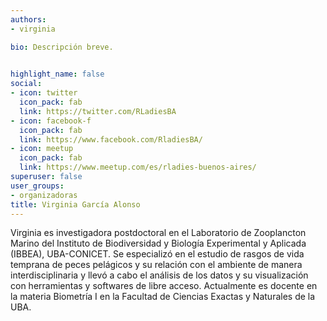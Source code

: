 ```yaml
---
authors:
- virginia

bio: Descripción breve. 
  

highlight_name: false
social:
- icon: twitter
  icon_pack: fab
  link: https://twitter.com/RLadiesBA
- icon: facebook-f
  icon_pack: fab
  link: https://www.facebook.com/RladiesBA/
- icon: meetup
  icon_pack: fab
  link: https://www.meetup.com/es/rladies-buenos-aires/
superuser: false
user_groups: 
- organizadoras
title: Virginia García Alonso
---
```


Virginia es investigadora postdoctoral en el Laboratorio de Zooplancton Marino del Instituto de Biodiversidad y Biología Experimental y Aplicada (IBBEA), UBA-CONICET. Se especializó en el estudio de rasgos de vida temprana de peces pelágicos y su relación con el ambiente de manera interdisciplinaria y llevó a cabo el análisis de los datos y su visualización con herramientas y softwares de libre acceso. Actualmente es docente en la materia Biometría I en la Facultad de Ciencias Exactas y Naturales de la UBA. 

